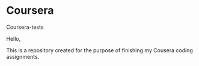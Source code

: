 # Coursera
Coursera-tests

Hello,

This is a repository created for the purpose of finishing my Cousera coding assignments.
